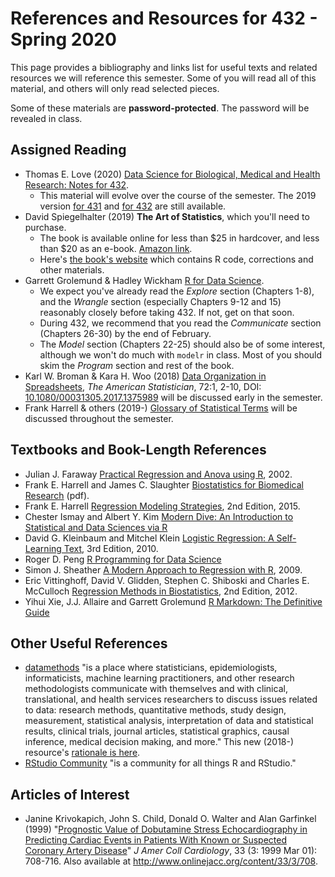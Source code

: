 # References and Resources for 432 - Spring 2020

This page provides a bibliography and links list for useful texts and related resources we will reference this semester. Some of you will read all of this material, and others will only read selected pieces.

Some of these materials are **password-protected**. The password will be revealed in class.

## Assigned Reading

- Thomas E. Love (2020) [Data Science for Biological, Medical and Health Research: Notes for 432](https://thomaselove.github.io/2020-432-book/).
    - This material will evolve over the course of the semester. The 2019 version [for 431](https://thomaselove.github.io/2019-431-book/) and [for 432](https://thomaselove.github.io/2019-432-book/) are still available.
- David Spiegelhalter (2019) **The Art of Statistics**, which you'll need to purchase.
    - The book is available online for less than $25 in hardcover, and less than $20 as an e-book. [Amazon link](https://www.amazon.com/Art-Statistics-How-Learn-Data/dp/1541618513).
    - Here's [the book's website](https://dspiegel29.github.io/ArtofStatistics/) which contains R code, corrections and other materials.
- Garrett Grolemund & Hadley Wickham [R for Data Science](https://r4ds.had.co.nz/).
    - We expect you've already read the *Explore* section (Chapters 1-8), and the *Wrangle* section (especially Chapters 9-12 and 15) reasonably closely before taking 432. If not, get on that soon. 
    - During 432, we recommend that you read the *Communicate* section (Chapters 26-30) by the end of February.
    - The *Model* section (Chapters 22-25) should also be of some interest, although we won't do much with `modelr` in class. Most of you should skim the *Program* section and rest of the book.
- Karl W. Broman & Kara H. Woo (2018) [Data Organization in Spreadsheets](https://github.com/THOMASELOVE/2020-432/blob/master/references/pdf/Broman_and_Woo_2018_Data_Organization_in_Spreadsheets.pdf), *The American Statistician*, 72:1, 2-10, DOI: [10.1080/00031305.2017.1375989](https://doi.org/10.1080/00031305.2017.1375989) will be discussed early in the semester.
- Frank Harrell & others (2019-) [Glossary of Statistical Terms](http://hbiostat.org/doc/glossary.pdf) will be discussed throughout the semester.

## Textbooks and Book-Length References

- Julian J. Faraway [Practical Regression and Anova using R](https://github.com/THOMASELOVE/2020-432/blob/master/references/pdf/Faraway_Practical_Regression_and_ANOVA_using_R.pdf), 2002.
- Frank E. Harrell and James C. Slaughter [Biostatistics for Biomedical Research](http://hbiostat.org/doc/bbr.pdf) (pdf).
- Frank E. Harrell [Regression Modeling Strategies](https://github.com/THOMASELOVE/2020-432/blob/master/references/pdf/Harrell_Regression_Modeling_Strategies_2015_2e_protected.pdf), 2nd Edition, 2015.
- Chester Ismay and Albert Y. Kim [Modern Dive: An Introduction to Statistical and Data Sciences via R](https://moderndive.com/)
- David G. Kleinbaum and Mitchel Klein [Logistic Regression: A Self-Learning Text](https://github.com/THOMASELOVE/2020-432/blob/master/references/pdf/Kleinbaum_and_Klein_Logistic_Regression_2010_3e_protected.pdf), 3rd Edition, 2010.
- Roger D. Peng [R Programming for Data Science](https://bookdown.org/rdpeng/rprogdatascience/)
- Simon J. Sheather [A Modern Approach to Regression with R](https://github.com/THOMASELOVE/2020-432/blob/master/references/pdf/Sheather_Modern_Approach_to_Regression_with_R_2009_protected.pdf), 2009.
- Eric Vittinghoff, David V. Glidden, Stephen C. Shiboski and Charles E. McCulloch [Regression Methods in Biostatistics](https://github.com/THOMASELOVE/2020-432/blob/master/references/pdf/Vittinghoff_et_al_Regression_Methods_in_Biostatistics_2e_protected.pdf), 2nd Edition, 2012.
- Yihui Xie, J.J. Allaire and Garrett Grolemund [R Markdown: The Definitive Guide](https://bookdown.org/yihui/rmarkdown/)

## Other Useful References

- [datamethods](https://discourse.datamethods.org/) "is a place where statisticians, epidemiologists, informaticists, machine learning practitioners, and other research methodologists communicate with themselves and with clinical, translational, and health services researchers to discuss issues related to data: research methods, quantitative methods, study design, measurement, statistical analysis, interpretation of data and statistical results, clinical trials, journal articles, statistical graphics, causal inference, medical decision making, and more." This new (2018-) resource's [rationale is here](http://fharrell.com/post/disc).
- [RStudio Community](https://community.rstudio.com/) "is a community for all things R and RStudio."

## Articles of Interest

- Janine Krivokapich, John S. Child, Donald O. Walter and Alan Garfinkel (1999) "[Prognostic Value of Dobutamine
Stress Echocardiography in Predicting Cardiac Events in Patients With Known or Suspected Coronary Artery Disease](https://github.com/THOMASELOVE/2019-432/blob/master/references/pdf/Dobutamine_Stress_Echocardiography_1999_project1_demo.pdf)" *J Amer Coll Cardiology*, 33 (3: 1999 Mar 01): 708-716. Also available at http://www.onlinejacc.org/content/33/3/708.
